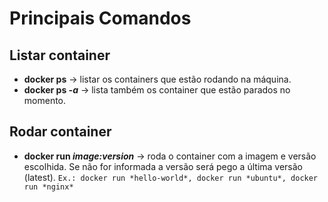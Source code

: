 # Principais Comandos

## Listar container
- **docker ps** -> listar os containers que estão rodando na máquina.
- **docker ps *-a*** -> lista também os container que estão parados no momento.

## Rodar container
- **docker run *image:version*** -> roda o container com a imagem e versão escolhida. Se não for informada a versão será pego a última versão (latest).
`Ex.: docker run *hello-world*, docker run *ubuntu*, docker run *nginx*`



